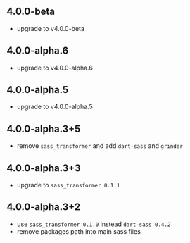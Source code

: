 ## 4.0.0-beta

* upgrade to v4.0.0-beta

## 4.0.0-alpha.6

* upgrade to v4.0.0-alpha.6

## 4.0.0-alpha.5

* upgrade to v4.0.0-alpha.5

## 4.0.0-alpha.3+5

* remove `sass_transformer` and add `dart-sass` and `grinder`

## 4.0.0-alpha.3+3

* upgrade to `sass_transformer 0.1.1`

## 4.0.0-alpha.3+2

* use `sass_transformer 0.1.0` instead `dart-sass 0.4.2`
* remove packages path into main sass files
